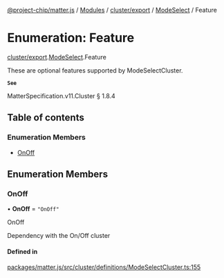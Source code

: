 [@project-chip/matter.js](../README.md) / [Modules](../modules.md) / [cluster/export](../modules/cluster_export.md) / [ModeSelect](../modules/cluster_export.ModeSelect.md) / Feature

# Enumeration: Feature

[cluster/export](../modules/cluster_export.md).[ModeSelect](../modules/cluster_export.ModeSelect.md).Feature

These are optional features supported by ModeSelectCluster.

**`See`**

MatterSpecification.v11.Cluster § 1.8.4

## Table of contents

### Enumeration Members

- [OnOff](cluster_export.ModeSelect.Feature.md#onoff)

## Enumeration Members

### OnOff

• **OnOff** = ``"OnOff"``

OnOff

Dependency with the On/Off cluster

#### Defined in

[packages/matter.js/src/cluster/definitions/ModeSelectCluster.ts:155](https://github.com/project-chip/matter.js/blob/558e12c94a201592c28c7bc0743705360b3e5ca6/packages/matter.js/src/cluster/definitions/ModeSelectCluster.ts#L155)
